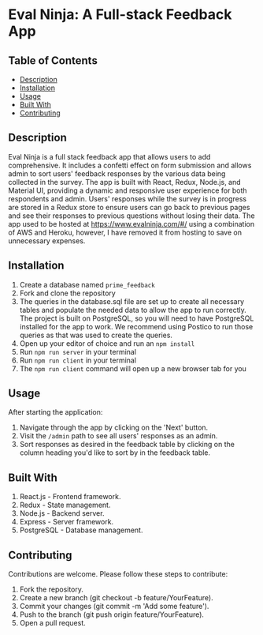 # Eval Ninja: A Full-stack Feedback App

## Table of Contents
- [Description](#Description)
- [Installation](#Installation)
- [Usage](#Usage)
- [Built With](#Built-With)
- [Contributing](#Contributing)

## Description
Eval Ninja is a full stack feedback app that allows users to add comprehensive. It includes a confetti effect on form submission and allows admin to sort users' feedback responses by the various data being collected in the survey. The app is built with React, Redux, Node.js, and Material UI, providing a dynamic and responsive user experience for both respondents and admin. Users' responses while the survey is in progress are stored in a Redux store to ensure users can go back to previous pages and see their responses to previous questions without losing their data. The app used to be hosted at https://www.evalninja.com/#/ using a combination of AWS and Heroku, however, I have removed it from hosting to save on unnecessary expenses.

## Installation
1. Create a database named ```prime_feedback```
2. Fork and clone the repository
3. The queries in the database.sql file are set up to create all necessary tables and populate the needed data to allow the app to run correctly. The project is built on PostgreSQL, so you will need to have PostgreSQL installed for the app to work. We recommend using Postico to run those queries as that was used to create the queries.
4. Open up your editor of choice and run an ```npm install```
5. Run ```npm run server``` in your terminal
6. Run ```npm run client``` in your terminal
7. The ```npm run client``` command will open up a new browser tab for you

## Usage
After starting the application:
1. Navigate through the app by clicking on the 'Next' button.
2. Visit the ```/admin``` path to see all users' responses as an admin.
3. Sort responses as desired in the feedback table by clicking on the column heading you'd like to sort by in the feedback table.

## Built With
1. React.js - Frontend framework.
2. Redux - State management.
3. Node.js - Backend server.
4. Express - Server framework.
5. PostgreSQL - Database management.

## Contributing
Contributions are welcome. Please follow these steps to contribute:
1. Fork the repository.
2. Create a new branch (git checkout -b feature/YourFeature).
3. Commit your changes (git commit -m 'Add some feature').
4. Push to the branch (git push origin feature/YourFeature).
5. Open a pull request.
